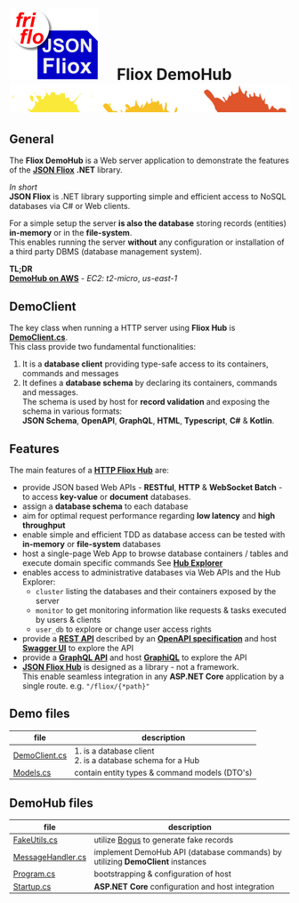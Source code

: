 

# ![logo](../../.docs/images/Json-Fliox.svg)     **Fliox DemoHub**      ![SPLASH](../../.docs/images/paint-splatter.svg)



## General

The **Fliox DemoHub** is a Web server application to demonstrate the features of the
[**JSON Fliox**](https://github.com/friflo/Friflo.Json.Fliox#fliox-hub) **.NET** library.

*In short*  
**JSON Fliox** is .NET library supporting simple and efficient access to NoSQL databases via C# or Web clients.

For a simple setup the server **is also the database** storing records (entities) **in-memory** or in the **file-system**.  
This enables running the server **without** any configuration or installation of a third party DBMS (database management system).


**TL;DR**  
[**DemoHub on AWS**](http://ec2-174-129-178-18.compute-1.amazonaws.com/) - *EC2: t2-micro*, *us-east-1*


## DemoClient

The key class when running a HTTP server using **Fliox Hub** is [**DemoClient.cs**](DemoClient.cs).  
This class provide two fundamental functionalities:
1. It is a **database client** providing type-safe access to its containers, commands and messages
2. It defines a **database schema** by declaring its containers, commands and messages.  
  The schema is used by host for **record validation** and exposing the schema in various formats:  
  **JSON Schema**, **OpenAPI**, **GraphQL**, **HTML**, **Typescript**, **C#** & **Kotlin**.


## Features
The main features of a [**HTTP Fliox Hub**](https://github.com/friflo/Friflo.Json.Fliox#host) are:
- provide JSON based Web APIs - **RESTful**, **HTTP** & **WebSocket Batch** - to access **key-value** or **document** databases.
- assign a **database schema** to each database
- aim for optimal request performance regarding **low latency** and **high throughput**
- enable simple and efficient TDD as database access can be tested with **in-memory** or **file-system** databases
- host a single-page Web App to browse database containers / tables and execute domain specific commands
  See [**Hub Explorer**](https://github.com/friflo/Friflo.Json.Fliox#explorer)
- enables access to administrative databases via Web APIs and the Hub Explorer:
  - `cluster` listing the databases and their containers exposed by the server
  - `monitor` to get monitoring information like requests & tasks executed by users & clients
  - `user_db` to explore or change user access rights
- provide a [**REST API**](https://en.wikipedia.org/wiki/Representational_state_transfer) described by an
  [**OpenAPI specification**](https://spec.openapis.org/oas/v3.0.0) and host [**Swagger UI**](https://swagger.io/tools/swagger-ui/)
  to explore the API
- provide a [**GraphQL API**](https://graphql.org/) and
  host [**GraphiQL**](https://github.com/graphql/graphiql) to explore the API
- [**JSON Fliox Hub**](https://github.com/friflo/Friflo.Json.Fliox#fliox-hub) is designed as a library - not a framework.  
  This enable seamless integration in any **ASP.NET Core** application by a single route. e.g. `"/fliox/{*path}"`
  

## Demo files

| file                           | description                                                     |
|--------------------------------|-----------------------------------------------------------------|
| [DemoClient.cs](DemoClient.cs) | 1. is a database client <br/> 2. is a database schema for a Hub |
| [Models.cs](Models.cs)         | contain entity types & command models (DTO's)                   |


## DemoHub files

| file                                          | description                                                                     |
|-----------------------------------------------|---------------------------------------------------------------------------------|
| [FakeUtils.cs](../Hub/FakeUtils.cs)           | utilize [Bogus](https://github.com/bchavez/Bogus) to generate fake records      |
| [MessageHandler.cs](../Hub/MessageHandler.cs) | implement DemoHub API (database commands) by utilizing **DemoClient** instances |
| [Program.cs](../Hub/Program.cs)               | bootstrapping & configuration of host                                           |
| [Startup.cs](../Hub/Startup.cs)               | **ASP.NET Core** configuration and host integration                             |
